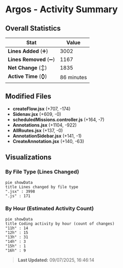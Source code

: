 # Argos - Activity Summary 

## Overall Statistics

| Stat                   | Value                                                             |
| ---------------------- | ----------------------------------------------------------------- |
| **Lines Added** (➕)   | 3002                                          |
| **Lines Removed** (➖) | 1167                                        |
| **Net Change** (↕)    | 1835                |
| **Active Time** (⌚)   | 86 minutes |


## Modified Files
- **createFlow.jsx** (+707, -174)
- **Sidenav.jsx** (+609, -0)
- **scheduledMissions.controller.js** (+164, -7)
- **Annotations.jsx** (+1104, -922)
- **AllRoutes.jsx** (+137, -0)
- **AnnotationSidebar.jsx** (+141, -1)
- **CreateAnnotation.jsx** (+140, -63)

## Visualizations

### By File Type (Lines Changed)

```mermaid
pie showData
title Lines changed by file type
".jsx" : 3998
".js" : 171
```

### By Hour (Estimated Activity Count)

```mermaid
pie showData
title Coding activity by hour (count of changes)
"11h" : 14
"12h" : 15
"13h" : 31
"14h" : 3
"15h" : 1
"16h" : 9
```


> **Last Updated:** 09/07/2025, 16:46:14